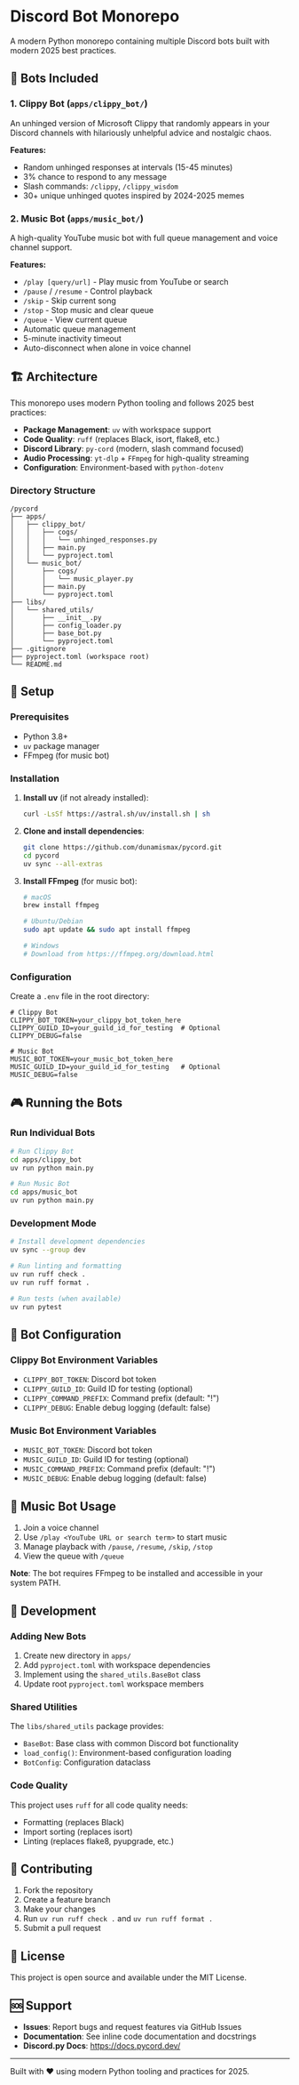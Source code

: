 # Discord Bot Monorepo

A modern Python monorepo containing multiple Discord bots built with modern 2025 best practices.

## 🤖 Bots Included

### 1. Clippy Bot (`apps/clippy_bot/`)
An unhinged version of Microsoft Clippy that randomly appears in your Discord channels with hilariously unhelpful advice and nostalgic chaos.

**Features:**
- Random unhinged responses at intervals (15-45 minutes)
- 3% chance to respond to any message
- Slash commands: `/clippy`, `/clippy_wisdom`
- 30+ unique unhinged quotes inspired by 2024-2025 memes

### 2. Music Bot (`apps/music_bot/`)
A high-quality YouTube music bot with full queue management and voice channel support.

**Features:**
- `/play [query/url]` - Play music from YouTube or search
- `/pause` / `/resume` - Control playback
- `/skip` - Skip current song
- `/stop` - Stop music and clear queue
- `/queue` - View current queue
- Automatic queue management
- 5-minute inactivity timeout
- Auto-disconnect when alone in voice channel

## 🏗️ Architecture

This monorepo uses modern Python tooling and follows 2025 best practices:

- **Package Management**: `uv` with workspace support
- **Code Quality**: `ruff` (replaces Black, isort, flake8, etc.)
- **Discord Library**: `py-cord` (modern, slash command focused)
- **Audio Processing**: `yt-dlp` + `FFmpeg` for high-quality streaming
- **Configuration**: Environment-based with `python-dotenv`

### Directory Structure
```
/pycord
├── apps/
│   ├── clippy_bot/
│   │   ├── cogs/
│   │   │   └── unhinged_responses.py
│   │   ├── main.py
│   │   └── pyproject.toml
│   └── music_bot/
│       ├── cogs/
│       │   └── music_player.py
│       ├── main.py
│       └── pyproject.toml
├── libs/
│   └── shared_utils/
│       ├── __init__.py
│       ├── config_loader.py
│       ├── base_bot.py
│       └── pyproject.toml
├── .gitignore
├── pyproject.toml (workspace root)
└── README.md
```

## 🚀 Setup

### Prerequisites
- Python 3.8+
- `uv` package manager
- FFmpeg (for music bot)

### Installation

1. **Install uv** (if not already installed):
   ```bash
   curl -LsSf https://astral.sh/uv/install.sh | sh
   ```

2. **Clone and install dependencies**:
   ```bash
   git clone https://github.com/dunamismax/pycord.git
   cd pycord
   uv sync --all-extras
   ```

3. **Install FFmpeg** (for music bot):
   ```bash
   # macOS
   brew install ffmpeg
   
   # Ubuntu/Debian
   sudo apt update && sudo apt install ffmpeg
   
   # Windows
   # Download from https://ffmpeg.org/download.html
   ```

### Configuration

Create a `.env` file in the root directory:

```env
# Clippy Bot
CLIPPY_BOT_TOKEN=your_clippy_bot_token_here
CLIPPY_GUILD_ID=your_guild_id_for_testing  # Optional
CLIPPY_DEBUG=false

# Music Bot
MUSIC_BOT_TOKEN=your_music_bot_token_here
MUSIC_GUILD_ID=your_guild_id_for_testing   # Optional
MUSIC_DEBUG=false
```

## 🎮 Running the Bots

### Run Individual Bots

```bash
# Run Clippy Bot
cd apps/clippy_bot
uv run python main.py

# Run Music Bot
cd apps/music_bot
uv run python main.py
```

### Development Mode

```bash
# Install development dependencies
uv sync --group dev

# Run linting and formatting
uv run ruff check .
uv run ruff format .

# Run tests (when available)
uv run pytest
```

## 🔧 Bot Configuration

### Clippy Bot Environment Variables
- `CLIPPY_BOT_TOKEN`: Discord bot token
- `CLIPPY_GUILD_ID`: Guild ID for testing (optional)
- `CLIPPY_COMMAND_PREFIX`: Command prefix (default: "!")
- `CLIPPY_DEBUG`: Enable debug logging (default: false)

### Music Bot Environment Variables
- `MUSIC_BOT_TOKEN`: Discord bot token
- `MUSIC_GUILD_ID`: Guild ID for testing (optional)
- `MUSIC_COMMAND_PREFIX`: Command prefix (default: "!")
- `MUSIC_DEBUG`: Enable debug logging (default: false)

## 🎵 Music Bot Usage

1. Join a voice channel
2. Use `/play <YouTube URL or search term>` to start music
3. Manage playback with `/pause`, `/resume`, `/skip`, `/stop`
4. View the queue with `/queue`

**Note**: The bot requires FFmpeg to be installed and accessible in your system PATH.

## 📝 Development

### Adding New Bots

1. Create new directory in `apps/`
2. Add `pyproject.toml` with workspace dependencies
3. Implement using the `shared_utils.BaseBot` class
4. Update root `pyproject.toml` workspace members

### Shared Utilities

The `libs/shared_utils` package provides:
- `BaseBot`: Base class with common Discord bot functionality
- `load_config()`: Environment-based configuration loading
- `BotConfig`: Configuration dataclass

### Code Quality

This project uses `ruff` for all code quality needs:
- Formatting (replaces Black)
- Import sorting (replaces isort)
- Linting (replaces flake8, pyupgrade, etc.)

## 🤝 Contributing

1. Fork the repository
2. Create a feature branch
3. Make your changes
4. Run `uv run ruff check .` and `uv run ruff format .`
5. Submit a pull request

## 📄 License

This project is open source and available under the MIT License.

## 🆘 Support

- **Issues**: Report bugs and request features via GitHub Issues
- **Documentation**: See inline code documentation and docstrings
- **Discord.py Docs**: https://docs.pycord.dev/

---

Built with ❤️ using modern Python tooling and practices for 2025.

